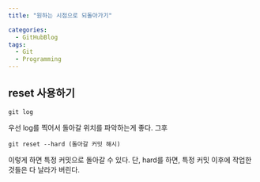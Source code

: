 ```yaml
---
title: "원하는 시점으로 되돌아가기"

categories:
  - GitHubBlog
tags:
  - Git
  - Programming
---
```

## reset 사용하기
~~~
git log
~~~
우선 log를 찍어서 돌아갈 위치를 파악하는게 좋다. 그후

~~~
git reset --hard (돌아갈 커밋 해시)
~~~
이렇게 하면 특정 커밋으로 돌아갈 수 있다.
단, hard를 하면, 특정 커밋 이후에 작업한 것들은 다 날라가 버린다.